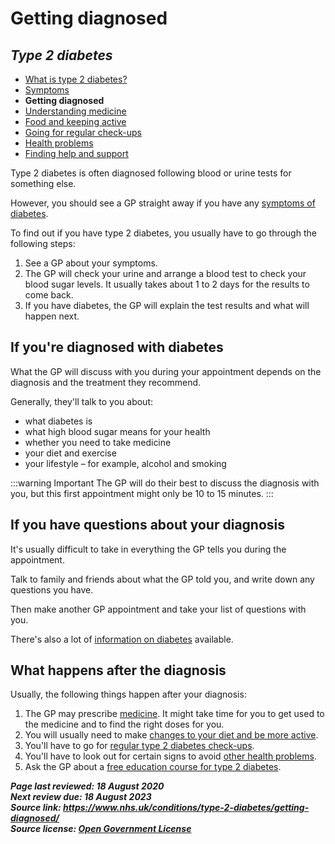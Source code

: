 <!-- type-2-diabetes -->

# **Getting diagnosed**

## *Type 2 diabetes*

- [What is type 2 diabetes?](type-2-diabetes.md)
- [Symptoms](type-2-diabetes-symptoms.md)
- **Getting diagnosed**
- [Understanding medicine](type-2-diabetes-understanding-medication.md)
- [Food and keeping active](type-2-diabetes-food-and-keeping-active.md)
- [Going for regular check-ups](type-2-diabetes-going-regular-check-ups.md)
- [Health problems](type-2-diabetes-health-problems.md)
- [Finding help and support](type-2-diabetes-finding-help-and-support.md)

Type 2 diabetes is often diagnosed following blood or urine tests for something else.

However, you should see a GP straight away if you have any [symptoms of diabetes](type-2-diabetes-symptoms.md).

To find out if you have type 2 diabetes, you usually have to go through the following steps:

1. See a GP about your symptoms.
2. The GP will check your urine and arrange a blood test to check your blood sugar levels. It usually takes about 1 to 2 days for the results to come back.
3. If you have diabetes, the GP will explain the test results and what will happen next.



## If you're diagnosed with diabetes

What the GP will discuss with you during your appointment depends on the diagnosis and the treatment they recommend.

Generally, they'll talk to you about:

- what diabetes is
- what high blood sugar means for your health
- whether you need to take medicine
- your diet and exercise
- your lifestyle – for example, alcohol and smoking

:::warning Important
The GP will do their best to discuss the diagnosis with you, but this first appointment might only be 10 to 15 minutes.
:::



## If you have questions about your diagnosis

It's usually difficult to take in everything the GP tells you during the appointment.

Talk to family and friends about what the GP told you, and write down any questions you have.

Then make another GP appointment and take your list of questions with you.

There's also a lot of [information on diabetes](type-2-diabetes-finding-help-and-support.md) available.



## What happens after the diagnosis
Usually, the following things happen after your diagnosis:

1. The GP may prescribe [medicine](type-2-diabetes-understanding-medication.md). It might take time for you to get used to the medicine and to find the right doses for you.
2. You will usually need to make [changes to your diet and be more active](type-2-diabetes-food-and-keeping-active.md).
3. You'll have to go for [regular type 2 diabetes check-ups](type-2-diabetes-going-regular-check-ups.md).
4. You'll have to look out for certain signs to avoid [other health problems](type-2-diabetes-health-problems.md).
5. Ask the GP about a [free education course for type 2 diabetes](http://www.desmond-project.org.uk/people-with-diabetes/).

***Page last reviewed: 18 August 2020  
Next review due: 18 August 2023  
Source link: <https://www.nhs.uk/conditions/type-2-diabetes/getting-diagnosed/>  
Source license: [Open Government License](http://www.nationalarchives.gov.uk/doc/open-government-licence/version/3/)***